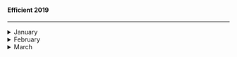 #### Efficient 2019
---
<details><summary>January</summary>
  <ol>
    <li>SOLID ~ https://www.hashbangcode.com/article/solid-principles-php</li>
    <li>https HOW ~ https://howhttps.works/</li>
    <li>HTTPS DEV REACT ~ https://facebook.github.io/create-react-app/docs/using-https-in-development</li>
    <li>CSR  ~ https://helpdesk.ssls.com/hc/en-us/articles/115001608932-How-to-generate-a-CSR-code-on-Node-js</li>
    <li>React-router ~ https://reacttraining.com/react-router/web/api/Redirect/exact-bool</li>
    <li>WebEmoji ~ https://emojipedia.org/search/?q=heart</li>
    <li>Node package, create-symlink ~ like symbolic link</li>
    <li>Node package, debug ~ a debug tool for node, to use it DEBUG=* </li>
    <li>Edge(compiler) ~ https://github.com/tjanczuk/edge</li>
    <li>PHP ~ Noop </li>
    <li>PHP ~ Late static binding </li>
    <li>Abstract syntax Tree</li>
    <li>Babel ~ https://www.youtube.com/watch?v=C2PDAGCrk_g</li>
    <li>toFixed(n) ~ http://blog.blakesimpson.co.uk/read/61-fix-0-1-0-2-0-300000004-in-javascript , https://developer.mozilla.org/en-US/docs/Web/JavaScript/Reference/Global_Objects/Number/toFixed</li>
  </ol>
  <br />
  <b>TLDR</b>
  <br />
  <ol>
    <li>JWT ~ https://github.com/AntonioErdeljac/passport-tutorial</li>
    <li>CERT ~ https://knowledge.digicert.com/solution/SO17751.html</li>
    <li>TLMB ~ https://www.youtube.com/watch?v=mDotS5BDqRM</li>
    <li>hyyan ~ https://github.com/hyyan/jaguar</li>
    <li>Symfony ~ https://symfony.com/doc/current/index.html#gsc.tab=0</li>
    <li>Embedded JS with params ~ https://www.gun.io/blog/pass-arguments-to-embedded-javascript-tutorial-example</li>
    <li>Docker ~ http://blog.adnansiddiqi.me/getting-started-with-docker/</li>
    <li>Zurb ~ https://github.com/zurb/foundation-emails</li>
    <li>Immutable ~ https://facebook.github.io/immutable-js/</li>
    <li>WPPlugin from scratch ~ (one)[https://www.youtube.com/watch?v=StmVf5sXGlA&index=41&list=PLT9miexWCpPUQkQwL-COHmo0Jd0qxLjTn]</li>
    <li>WPPlugin from scratch ~ (two)[https://www.youtube.com/watch?v=sjK40CGy6ic] </li>
    <li>TDD JS ~ https://github.com/dwyl/learn-tdd</li>
    <li>DesignPattern ~ https://github.com/kamranahmedse/design-patterns-for-humans </li>
    
    <li>Laravel Socialite ~ https://laravel.com/docs/5.7/socialite#routing </li>
    <li>MOngod ~ https://docs.mongodb.com/manual/reference/connection-string/ </li>
    <li>Create Self signed in nodejs openssl req ```-new -x509 -key iris.xxx.key -out iris.xxx.cert -days 3650 -subj /CN=iris.xxx ~ https://www.kevinleary.net/self-signed-trusted-certificates-node-js-express-js/```</li>
    <li>REACT Datatable ~ https://react-table.js.org/#/story/simple-table</li>
    <li>gtd ~ https://hamberg.no/gtd/ </li>
    <li>https://github.com/firebase/functions-samples</li>
    <li>umask ubuntu file rule</li>
    <li>spa ~ https://github.com/liferay/senna.js</li>
    <li>DAO ~ https://www.tutorialspoint.com/design_pattern/data_access_object_pattern.htm</li>
  </ol>
</details>

<details><summary>February</summary>
  <ol>
    <li> Autoload ~ https://arunmichaeldsouza.com/blog/aliasing-module-paths-in-node-js </li>
    <li> Datatable ~ https://datatables.net/examples/server_side/simple.html</li>
    <li> PHPFound ~ https://github.com/delight-im/PHP-Foundation </li>
    <li> Remount ~ https://github.com/rstacruz/remount</li>
    <li> JIGSAW ~ https://github.com/tightenco/jigsaw</li>
    <li> MyChainCert ~ https://whatsmychaincert.com/</li>
    <li> NPM Versioning ~ https://www.npmjs.com/package/semver</li>
    <li> NPM package cli, npm publish, npm link/unlink, outdate, update </li>
    <li> NPM Scripts ~ </li>
    <li> CLEAN CODE JS ~ https://github.com/ryanmcdermott/clean-code-javascript?fbclid=IwAR3fSeyd-kFgoC318RIHnQ0kZhEFfMJlE3pyNFyIvpmzzK9M_t8p-VRkW88</li>
    <li>Refactoring Catalog ~ https://refactoring.com/catalog/</li>
    <li>Pure Functions ~ https://blog.bitsrc.io/understanding-javascript-mutation-and-pure-functions-7231cc2180d3</li>
    <li>Porfolio Peg ~ http://irvingv8.github.io/resume</li>
    <li>Null Object Pattern ~ https://www.sitepoint.com/the-null-object-pattern-polymorphism-in-domain-models/</li>
    <li>Anti Curraption Pattern ~ https://docs.microsoft.com/en-us/azure/architecture/patterns/anti-corruption-layer</li>
   <li>*Create Bridge Docker*<pre> docker network create \
 --ip-range=192.168.13.0/24 \
  --driver=bridge \
  --subnet=192.168.13.1/16 \
  --ip-range=192.168.13.0/24 \
  --gateway=192.168.13.254 \
  docker-bridge-local
3eda43486bebaf56430d68aa1aba75c510dd488f5376bd2ccbc198771d428519</pre></li>
   <li>Refactoring Guru ~ https://refactoring.guru/design-patterns/adapter/typescript/example?fbclid=IwAR0y6vlGe9BQeDyTZhInfGdUbr2lOe7bDl9fsJsuF2x-tfctLBEOqizCAas#lang-features</li>
   <li> WordPress Custom ~ https://www.taniarascia.com/developing-a-wordpress-theme-from-scratch/</li>
    <li>chip8 ~ https://github.com/taniarascia/chip8</li>
    <li>Admire1 ~ https://www.taniarascia.com/</li>
    <li>Jekyll ~ https://jekyllrb.com/</li>
  <li>Check used Ports in Windows ~ >netstat -a -b</li>
    <li>Luxon MomentJS Alternative ~ https://moment.github.io/luxon/</li>
    <li>W3cj ~ https://github.com/w3cj</li>
    <li>Cascade Laravel BluePrint ~ https://medium.com/@rafael_franca/laravel-tip-cascading-on-update-in-migration-2100af33081</li>
    <li>TDD ~ https://medium.com/javascript-scene/mocking-is-a-code-smell-944a70c90a6a</li>
   </ol>
</details>
 
 
 <details><summary>March</summary>
  <ol>
    <li>Ergonomics ~ the study of people's efficiency in their working environment</li>
    <li>Deploy AdonisJS ~ https://slynova.io/deploy-your-adonis-website/</li>
    <li>Monolithic ~ 
    <pre>
      1.
formed of a single large block of stone.
2.
(of an organization or system) large, powerful, and intractably indivisible and uniform.
"rejecting any move toward a monolithic European superstate"
synonyms:	inflexible, rigid, unbending, unchanging, intractable, immovable, impenetrable, fossilized, hidebound; More
     </pre></li>
     <li>AdonisJS Crash Course ~ https://coursetro.com/posts/code/170/Adonis-4-Tutorial---Learn-Adonis-4-in-this-Crash-Course</li>
    <li>Adonis Article 1 ~ https://hackernoon.com/my-takeaways-from-building-a-job-board-with-adonisjs-4-f4071d98a929</li>
     </ol>
</details>
    


